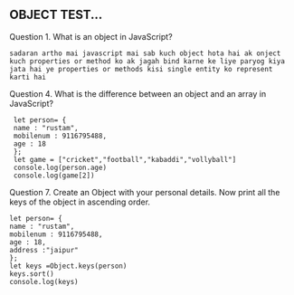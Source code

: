 ## OBJECT TEST...

Question 1.
What is an object in JavaScript?
```
sadaran artho mai javascript mai sab kuch object hota hai ak onject kuch properties or method ko ak jagah bind karne ke liye paryog kiya jata hai ye properties or methods kisi single entity ko represent karti hai
```

Question 4.
What is the difference between an object and an array in JavaScript?
```
 let person= {
 name : "rustam",
 mobilenum : 9116795488,
 age : 18
 };
 let game = ["cricket","football","kabaddi","vollyball"]
 console.log(person.age)
 console.log(game[2])
 ```

Question 7.
Create an Object with your personal details. Now print all the keys of the object in ascending order.
```
let person= {
name : "rustam",
mobilenum : 9116795488,
age : 18,
address :"jaipur"
};
let keys =Object.keys(person)
keys.sort()
console.log(keys)
```